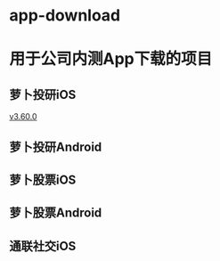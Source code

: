 # app-download
用于公司内测App下载的项目
======================
萝卜投研iOS
---------------------

[v3.60.0](itms-services:://?action=download-manifest&url=https%3a%2f%2frobo-storage.datayes.com%2fapps%2firr%2fpackage%2fira3.60.0.328.plist "download link")

萝卜投研Android
---------------------
萝卜股票iOS
---------------------
萝卜股票Android
---------------------
通联社交iOS
---------------------
